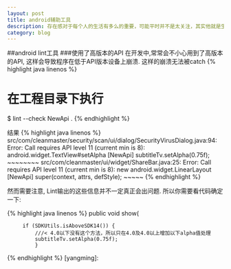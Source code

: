```yaml
---
layout: post
title: android辅助工具 
description: 存在感对于每个人的生活有多么的重要，可能平时并不是太关注，其实他就是生活的全部
category: blog
---
```

##android lint工具
###使用了高版本的API
在开发中,常常会不小心用到了高版本的API, 这样会导致程序在低于API版本设备上崩溃. 这样的崩溃无法被catch
{% highlight java linenos %}
# 在工程目录下执行
$ lint --check NewApi .
{% endhighlight %}

结果
{% highlight java linenos %}
src/com/cleanmaster/security/scan/ui/dialog/SecurityVirusDialog.java:94: Error: Call requires API level 11 (current min is 8): android.widget.TextView#setAlpha [NewApi]
   subtitleTv.setAlpha(0.75f);
              ~~~~~~~~
src/com/cleanmaster/ui/widget/ShareBar.java:25: Error: Call requires API level 11 (current min is 8): new android.widget.LinearLayout [NewApi]
        super(context, attrs, defStyle);
        ~~~~~
{% endhighlight %}

然而需要注意, Lint输出的这些信息并不一定真正会出问题. 所以你需要看代码确定一下:

{% highlight java linenos %}
public void show(

         if (SDKUtils.isAboveSDK14()) {
             ///< 4.0以下没有这个方法，所以只在4.0及4.0以上增加以下alpha值处理
             subtitleTv.setAlpha(0.75f);
			 }

{% endhighlight %}
[yangming]:  
